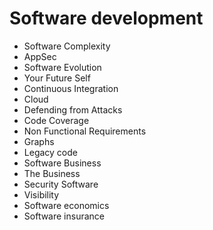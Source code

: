 # Software development

- Software Complexity
- AppSec
- Software Evolution
- Your Future Self
- Continuous Integration
- Cloud
- Defending from Attacks
- Code Coverage
- Non Functional Requirements
- Graphs
- Legacy code
- Software Business
- The Business
- Security Software
- Visibility
- Software economics
- Software insurance

